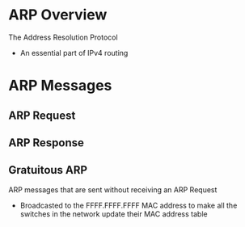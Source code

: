 # ARP Overview

The Address Resolution Protocol

* An essential part of IPv4 routing

# ARP Messages

## ARP Request

## ARP Response

## Gratuitous ARP 

ARP messages that are sent without receiving an ARP Request

* Broadcasted to the FFFF.FFFF.FFFF MAC address to make all the switches in the network update their MAC address table

